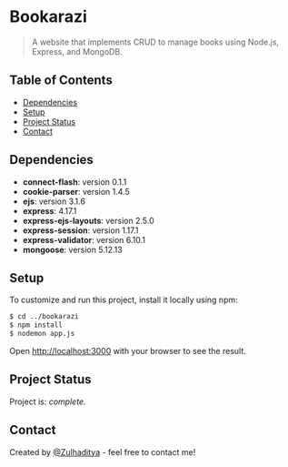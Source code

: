 # Bookarazi

>A website that implements CRUD to manage books using Node.js, Express, and MongoDB.

## Table of Contents

- [Dependencies](#dependencies)
- [Setup](#setup)
- [Project Status](#project-status)
- [Contact](#contact)

## Dependencies

- **connect-flash**:  version 0.1.1
- **cookie-parser**: version 1.4.5
- **ejs**: version 3.1.6
- **express**: 4.17.1
- **express-ejs-layouts**: version 2.5.0
- **express-session**: version 1.17.1
- **express-validator**: version 6.10.1
- **mongoose**: version 5.12.13

## Setup

To customize and run this project, install it locally using npm:

```bash
$ cd ../bookarazi
$ npm install
$ nodemon app.js
```

Open [http://localhost:3000](http://localhost:3000) with your browser to see the result.

## Project Status

Project is: _complete._ <!-- / _complete_ / _no longer being worked on_. reason ? -->

## Contact

Created by [@Zulhaditya](https://zulhaditya.vercel.app) - feel free to contact me!
